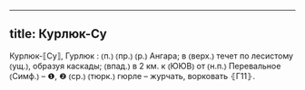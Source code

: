 
---
title: Курлюк-Су
---
Курлюк-⟦Су⟧, Гурлюк
: ⦅п.⦆ ⦅пр.⦆ ⦅р.⦆ Ангара; в ⦅верх.⦆ течет по лесистому ⦅ущ.⦆, образуя каскады; ⦅впад.⦆ в 2 км. к ⦅ЮЮВ⦆ от ⦅н.п.⦆ Перевальное ⦅Симф.⦆ – ❶, ❷ ⦅ср.⦆ ⦅тюрк.⦆ гюрле – журчать, ворковать ⦃Г11⦄.
